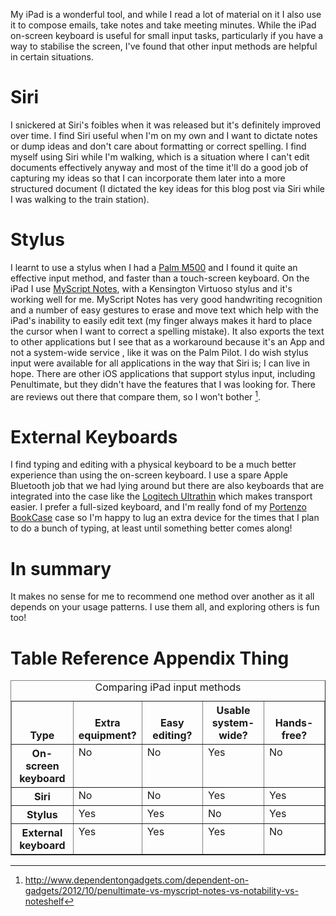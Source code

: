 <!--
.. title: iPad Input Methods
.. slug: ipad-input-methods
.. date: 2013/04/11 16:24:20
.. tags: Technology, iPad
.. link: 
.. description: 
-->


My iPad is a wonderful tool, and while I read a lot of material on it I also use it to compose emails, take notes and take meeting minutes. While the iPad on-screen keyboard is useful for small input tasks, particularly if you have a way to stabilise the screen, I've found that other input methods are helpful in certain situations.

Siri
====

I snickered at Siri's foibles when it was released but it's definitely improved over time. I find Siri useful when I'm on my own and I want to dictate notes or dump ideas and don't care about formatting or correct spelling. I find myself using Siri while I'm walking, which is a situation where I can't edit documents effectively anyway and most of the time it'll do a good job of capturing my ideas so that I can incorporate them later into a more structured document (I dictated the key ideas for this blog post via Siri while I was walking to the train station).

Stylus
======

I learnt to use a stylus when I had a [Palm M500](https://en.wikipedia.org/wiki/Palm_m500_series) and I found it quite an effective input method, and faster than a touch-screen keyboard. On the iPad I use [MyScript Notes](http://www.visionobjects.com/en/myscript/note-taking-and-forms-applications/myscript-notes-mobile/ios/), with a Kensington Virtuoso stylus and it's working well for me. MyScript Notes has very good handwriting recognition and a number of easy gestures to erase and move text which help with the iPad's inability to easily edit text (my finger always makes it hard to place the cursor when I want to correct a spelling mistake). It also exports the text to other applications but I see that as a workaround because it's an App and not a system-wide service , like it was on the Palm Pilot. I do wish stylus input were available for all applications in the way that Siri is; I can live in hope. There are other iOS applications that support stylus input, including Penultimate, but they didn't have the features that I was looking for. There are reviews out there that compare them, so I won't bother [^1].

External Keyboards
==================

I find typing and editing with a physical keyboard to be a much better experience than using the on-screen keyboard. I use a spare Apple Bluetooth job that we had lying around but there are also keyboards that are integrated into the case like the [Logitech Ultrathin](http://www.logitech.com/en-au/product/ultrathin-keyboard-cover) which makes transport easier. I prefer a full-sized keyboard, and I'm really fond of my [Portenzo BookCase](http://shop.portenzo.com/bookcase-for-ipad-air-and-other-ipads/) case so I'm happy to lug an extra device for the times that I plan to do a bunch of typing, at least until something better comes along!

In summary
==========

It makes no sense for me to recommend one method over another as it all depends on your usage patterns. I use them all, and exploring others is fun too!

Table Reference Appendix Thing
==============================

<!-- not possible to do natively in markdown... just re-paste the rst output -->
<table border="1" id="appendix-table">
  <caption>Comparing iPad input methods</caption>
  <colgroup><col width="20%"><col width="20%"><col width="20%"><col width="20%"><col width="20%"></colgroup>
  <thead valign="bottom">
    <tr><th class="head stub">Type</th><th class="head">Extra equipment?</th><th class="head">Easy editing?</th><th class="head">Usable system-wide?</th><th class="head">Hands-free?</th></tr>
  </thead>
  <tbody valign="top">
    <tr><th class="stub">On-screen keyboard</th><td>No</td><td>No</td><td>Yes</td><td>No</td></tr>
    <tr><th class="stub">Siri</th><td>No</td><td>No</td><td>Yes</td><td>Yes</td></tr>
    <tr><th class="stub">Stylus</th><td>Yes</td><td>Yes</td><td>No</td><td>Yes</td></tr>
    <tr><th class="stub">External keyboard</th><td>Yes</td><td>Yes</td><td>Yes</td><td>No</td></tr>
  </tbody>
</table>

[^1]: <http://www.dependentongadgets.com/dependent-on-gadgets/2012/10/penultimate-vs-myscript-notes-vs-notability-vs-noteshelf>

